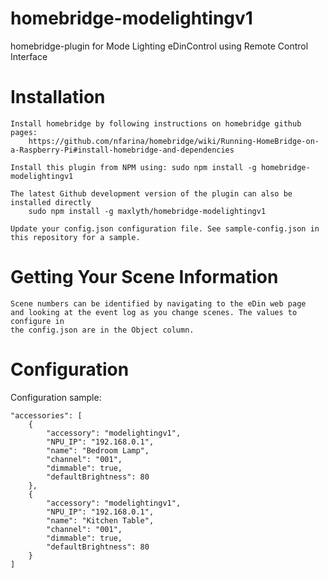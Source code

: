 # homebridge-modelightingv1
homebridge-plugin for Mode Lighting eDinControl using Remote Control Interface

# Installation

    Install homebridge by following instructions on homebridge github pages:
		https://github.com/nfarina/homebridge/wiki/Running-HomeBridge-on-a-Raspberry-Pi#install-homebridge-and-dependencies

	Install this plugin from NPM using: sudo npm install -g homebridge-modelightingv1
	
	The latest Github development version of the plugin can also be installed directly
		sudo npm install -g maxlyth/homebridge-modelightingv1
	
    Update your config.json configuration file. See sample-config.json in
	this repository for a sample.

# Getting Your Scene Information
	Scene numbers can be identified by navigating to the eDin web page 
	and looking at the event log as you change scenes. The values to configure in
	the config.json are in the Object column.

# Configuration

Configuration sample:

	"accessories": [
		{
			"accessory": "modelightingv1",
			"NPU_IP": "192.168.0.1",
			"name": "Bedroom Lamp",
			"channel": "001",
			"dimmable": true,
			"defaultBrightness": 80
		},
		{
			"accessory": "modelightingv1",
			"NPU_IP": "192.168.0.1",
			"name": "Kitchen Table",
			"channel": "001",
			"dimmable": true,
			"defaultBrightness": 80
		}
	]